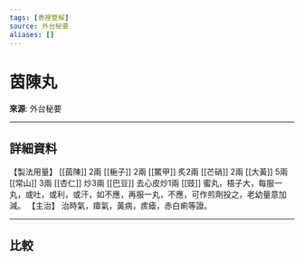 ```yaml
---
tags: [表裡雙解]
source: 外台秘要
aliases: []
---
```


# 茵陳丸

**來源**: 外台秘要  

---

## 詳細資料
【製法用量】 [[茵陳]] 2兩 [[梔子]] 2兩 [[鱉甲]] 炙2兩 [[芒硝]] 2兩 [[大黃]] 5兩 [[常山]] 3兩 [[杏仁]] 炒3兩 [[巴豆]] 去心皮炒1兩 [[豉]] 蜜丸，梧子大，每服一丸，或吐，或利，或汗，如不應，再服一丸，不應，可作煎劑投之，老幼量意加減。
【主治】
治時氣，瘴氣，黃病，痎瘧，赤白痢等證。

---

## 比較

